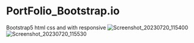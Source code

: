 # PortFolio_Bootstrap.io
Bootstrap5 html css and with responsive
![Screenshot_20230720_115400](https://github.com/itspankaj143/PortFolio_Bootstrap.io/assets/124787647/90079e78-093e-4e29-a4db-d1cd144a4de8)
![Screenshot_20230720_115530](https://github.com/itspankaj143/PortFolio_Bootstrap.io/assets/124787647/fae5f408-d70f-43a3-80d5-7a7ea57c41d7)
